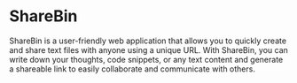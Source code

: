 # ShareBin
ShareBin is a user-friendly web application that allows you to quickly create and share text files with anyone using a unique URL. 
With ShareBin, you can write down your thoughts, code snippets, or any text content and generate a shareable link to easily collaborate and communicate with others.

